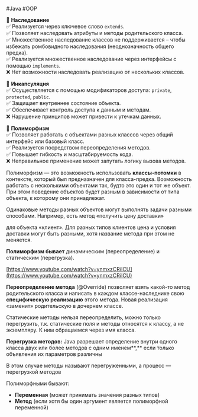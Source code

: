 #Java #OOP

🔹 **Наследование**  
✅ Реализуется через ключевое слово `extends`.  
✅ Позволяет наследовать атрибуты и методы родительского класса.  
✅ Множественное наследование классов не поддерживается – чтобы избежать ромбовидного наследования (неоднозначность общего предка).  
✅ Реализуется множественное наследование через интерфейсы с помощью `implements`.  
❌ Нет возможности наследовать реализацию от нескольких классов.

🔹 **Инкапсуляция**  
✅ Осуществляется с помощью модификаторов доступа: `private`, `protected`, `public`.  
✅ Защищает внутреннее состояние объекта.  
✅ Обеспечивает контроль доступа к данным и методам.  
❌ Нарушение принципов может привести к утечкам данных.

🔹 **Полиморфизм**  
✅ Позволяет работать с объектами разных классов через общий интерфейс или базовый класс.  
✅ Реализуется посредством переопределения методов.  
✅ Повышает гибкость и масштабируемость кода.  
❌ Неправильное применение может запутать логику вызова методов.




Полиморфизм — это возможность использовать **классы-потомки** в контексте, который был предназначен для класса-предка. Возможность работать с несколькими объектами так, будто это один и тот же объект. При этом поведение объектов будет разным в зависимости от типа объекта, к которому они принадлежат.

Одинаковые методы разных объектов могут выполнять задачи разными способами. Например, есть метод «получить цену доставки»

для объекта «клиент». Для разных типов клиентов цена и условия доставки могут быть разными, хотя название метода при этом не меняется.

**Полиморфизм бывает** динамическим (переопределение) и статическим (перегрузка).

[https://www.youtube.com/watch?v=ynmxzCRiICU](https://www.youtube.com/watch?v=ynmxzCRiICU)

**Переопределение метода** (@Override) позволяет взять какой-то метод родительского класса и написать в каждом классе-наследнике свою **специфическую реализацию** этого метода. Новая реализация «заменит» родительскую в дочернем классе.

Статические методы нельзя переопределить, можно только перегрузить, т.к. статические поля и методы относятся к классу, а не экземпляру. К ним обращаемся через имя класса.

**Перегрузка методов:** Java разрешает определение внутри одного класса двух или более методов с одним именем**,** если только объявления их параметров различны

В этом случае методы называют перегруженными, а процесс — перегрузкой методов

Полиморфными бывают:

- **Переменная** (может принимать значения разных типов)
- **Метод** (если хотя бы один аргумент является полиморфной переменной)